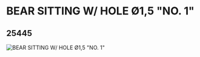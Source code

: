 # BEAR SITTING W/ HOLE Ø1,5 "NO. 1"
## 25445
![BEAR SITTING W/ HOLE Ø1,5 "NO. 1"](https://lc-www-live-s.legocdn.com/media/bricks/5/2/6139581.jpg)